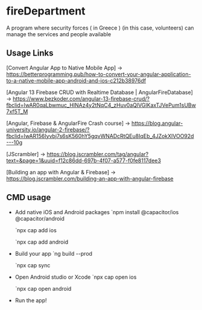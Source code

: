 # fireDepartment
A program where security forces ( in Greece ) (in this case, volunteers) can manage the services and people available

## Usage Links

[Convert Angular App to Native Mobile App] -> https://betterprogramming.pub/how-to-convert-your-angular-application-to-a-native-mobile-app-android-and-ios-c212b38976df

[Angular 13 Firebase CRUD with Realtime Database | AngularFireDatabase] -> https://www.bezkoder.com/angular-13-firebase-crud/?fbclid=IwAR0qaLbwmuc_HINAz4y2tNqC4_zHuv0aQlVGIKaxTJVePum1sUBw7xf5T_M

[Angular, Firebase & AngularFire Crash course] -> https://blog.angular-university.io/angular-2-firebase/?fbclid=IwAR156Iyvbj7s6sK560hY5gqvWNADcRtQEu8IqEb_4JZokXlVOO92d---10g

[JScrambler] -> https://blog.jscrambler.com/tag/angular?text=&page=1&uuid=f12c86dd-697b-4f07-a577-f0fe8117dee3

[Building an app with Angular & Firebase] -> https://blog.jscrambler.com/building-an-app-with-angular-firebase

## CMD usage
- Add native iOS and Android packages
    `npm install @capacitor/ios @capacitor/android

    `npx cap add ios

    `npx cap add android

- Build your app
    `ng build --prod

    `npx cap sync

- Open Android studio or Xcode
    `npx cap open ios
    
    `npx cap open android

-  Run the app!